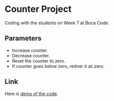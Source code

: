 # Counter Project
Coding with the students on Week 7 at Boca Code.

## Parameters
- Increase counter.
- Decrease counter.
- Reset the counter to zero.
- If counter goes below zero, redner it as zero.

## Link
Here is [demo of the code](https://jsohndata-counter.web.app/).

